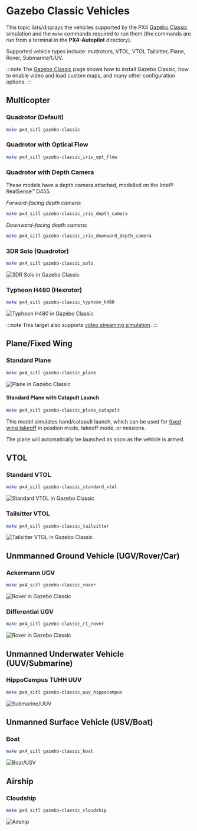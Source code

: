 # Gazebo Classic Vehicles

This topic lists/displays the vehicles supported by the PX4 [Gazebo Classic](../sim_gazebo_classic/README.md) simulation and the `make` commands required to run them (the commands are run from a terminal in the **PX4-Autopilot** directory).

Supported vehicle types include: mutirotors, VTOL, VTOL Tailsitter, Plane, Rover, Submarine/UUV.

:::note
The [Gazebo Classic](../sim_gazebo_classic/README.md) page shows how to install Gazebo Classic, how to enable video and load custom maps, and many other configuration options.
:::

## Multicopter
<a id="quadrotor"></a>
### Quadrotor (Default)

```sh
make px4_sitl gazebo-classic
```

<a id="quadrotor_optical_flow"></a>
### Quadrotor with Optical Flow

```sh
make px4_sitl gazebo-classic_iris_opt_flow
```

### Quadrotor with Depth Camera

These models have a depth camera attached, modelled on the Intel® RealSense™ D455.

_Forward-facing depth camera:_

```sh
make px4_sitl gazebo-classic_iris_depth_camera
```

_Downward-facing depth camera:_

```sh
make px4_sitl gazebo-classic_iris_downward_depth_camera
```

<a id="3dr_solo"></a>
### 3DR Solo (Quadrotor)

```sh
make px4_sitl gazebo-classic_solo
```

![3DR Solo in Gazebo Classic](../../assets/simulation/gazebo_classic/vehicles/solo.png)


<a id="typhoon_h480"></a>
### Typhoon H480 (Hexrotor)

```sh
make px4_sitl gazebo-classic_typhoon_h480
```

![Typhoon H480 in Gazebo Classic](../../assets/simulation/gazebo_classic/vehicles/typhoon.jpg)

:::note
This target also supports [video streaming simulation](../sim_gazebo_classic/README.md#video-streaming).
:::

<a id="fixed_wing"></a>
## Plane/Fixed Wing

<a id="standard_plane"></a>
### Standard Plane

```sh
make px4_sitl gazebo-classic_plane
```

![Plane in Gazebo Classic](../../assets/simulation/gazebo_classic/vehicles/plane.png)


<a id="standard_plane_catapult"></a>
#### Standard Plane with Catapult Launch

```sh
make px4_sitl gazebo-classic_plane_catapult
```

This model simulates hand/catapult launch, which can be used for [fixed wing takeoff](../flying/fixed_wing_takeoff.md#fixed-wing-takeoff) in position mode, takeoff mode, or missions.

The plane will automatically be launched as soon as the vehicle is armed.


## VTOL

<a id="standard_vtol"></a>
### Standard VTOL

```sh
make px4_sitl gazebo-classic_standard_vtol
```

![Standard VTOL in Gazebo Classic](../../assets/simulation/gazebo_classic/vehicles/standard_vtol.png)

<a id="tailsitter_vtol"></a>
### Tailsitter VTOL

```sh
make px4_sitl gazebo-classic_tailsitter
```

![Tailsitter VTOL in Gazebo Classic](../../assets/simulation/gazebo_classic/vehicles/tailsitter.png)


<a id="ugv"></a>
## Unmmanned Ground Vehicle (UGV/Rover/Car)

### Ackermann UGV

```sh
make px4_sitl gazebo-classic_rover
```

![Rover in Gazebo Classic](../../assets/simulation/gazebo_classic/vehicles/rover.png)

### Differential UGV

```sh
make px4_sitl gazebo-classic_r1_rover
```

![Rover in Gazebo Classic](../../assets/simulation/gazebo_classic/vehicles/r1_rover.png)


<a id="uuv"></a>
## Unmanned Underwater Vehicle (UUV/Submarine)

<a id="uuv_hippocampus"></a>
### HippoCampus TUHH UUV

```sh
make px4_sitl gazebo-classic_uuv_hippocampus
```

![Submarine/UUV](../../assets/simulation/gazebo_classic/vehicles/hippocampus.png)

<a id="usv"></a>
## Unmanned Surface Vehicle (USV/Boat)

<a id="usv_boat"></a>
### Boat

```sh
make px4_sitl gazebo-classic_boat
```

![Boat/USV](../../assets/simulation/gazebo_classic/vehicles/boat.png)

<a id="airship"></a>
## Airship

<a id="cloudship"></a>
### Cloudship

```sh
make px4_sitl gazebo-classic_cloudship
```

![Airship](../../assets/simulation/gazebo_classic/vehicles/airship.png)
